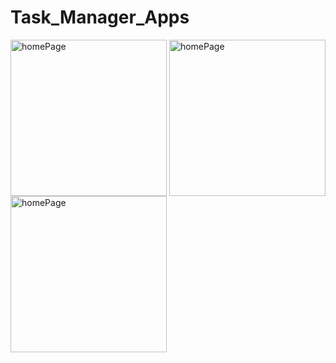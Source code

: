 # Task_Manager_Apps

<img align="center" alt ="homePage" width ="250" src="https://github.com/zobayerdev/Task_Manager_Apps/assets/74914169/ee4e114c-2a7b-48b5-a279-ed0743c3d8dd"></img>
<img align="center" alt ="homePage" width ="250" src="https://github.com/zobayerdev/Task_Manager_Apps/assets/74914169/1f6c0227-bddb-4c8e-8b84-41a1c223a6db"></img>
<img align="center" alt ="homePage" width ="250" src="https://github.com/zobayerdev/Task_Manager_Apps/assets/74914169/10723af0-d0f8-4f17-a55c-0f6b0ecd419f"></img>
